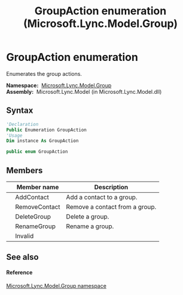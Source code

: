 ﻿---
title: GroupAction enumeration (Microsoft.Lync.Model.Group)
TOCTitle: GroupAction enumeration
ms:assetid: T:Microsoft.Lync.Model.Group.GroupAction_DI_3_UC_OCS14MrefLyncWPF
ms:mtpsurl: https://msdn.microsoft.com/en-us/library/microsoft.lync.model.group.groupaction_di_3_uc_ocs14mreflyncwpf(v=office.15)
ms:contentKeyID: 48597224
ms.date: 07/28/2014
mtps_version: v=office.15
f1_keywords:
- Microsoft.Lync.Model.Group.GroupAction
- Microsoft.Lync.Model.Group.GroupAction.AddContact
- Microsoft.Lync.Model.Group.GroupAction.DeleteGroup
- Microsoft.Lync.Model.Group.GroupAction.Invalid
- Microsoft.Lync.Model.Group.GroupAction.RemoveContact
- Microsoft.Lync.Model.Group.GroupAction.RenameGroup
dev_langs:
- CSharp
- JScript
- VB
- other
---

# GroupAction enumeration

Enumerates the group actions.

**Namespace:**  [Microsoft.Lync.Model.Group](microsoft-lync-model-group-namespace_2.md)  
**Assembly:**  Microsoft.Lync.Model (in Microsoft.Lync.Model.dll)

## Syntax

``` vb
'Declaration
Public Enumeration GroupAction
'Usage
Dim instance As GroupAction
```

``` csharp
public enum GroupAction
```

## Members

<table>
<thead>
<tr class="header">
<th></th>
<th>Member name</th>
<th>Description</th>
</tr>
</thead>
<tbody>
<tr class="odd">
<td></td>
<td>AddContact</td>
<td>Add a contact to a group.</td>
</tr>
<tr class="even">
<td></td>
<td>RemoveContact</td>
<td>Remove a contact from a group.</td>
</tr>
<tr class="odd">
<td></td>
<td>DeleteGroup</td>
<td>Delete a group.</td>
</tr>
<tr class="even">
<td></td>
<td>RenameGroup</td>
<td>Rename a group.</td>
</tr>
<tr class="odd">
<td></td>
<td>Invalid</td>
<td></td>
</tr>
</tbody>
</table>


## See also

#### Reference

[Microsoft.Lync.Model.Group namespace](microsoft-lync-model-group-namespace_2.md)

